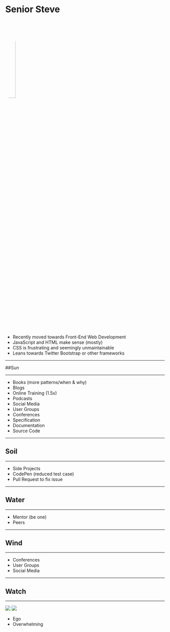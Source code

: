 # Senior Steve
<!-- .slide: data-state="Persona-introduction" data-background="./img/computer-1.jpg" -->

<img src="./img/senior-steve-big.jpg" style="border-radius: 50%; width: 25%;" />

* Recently moved towards Front-End Web Development
* JavaScript and HTML make sense (mostly)
* CSS is frustrating and seemingly unmaintainable
* Leans towards Twitter Bootstrap or other frameworks

------

##Sun
<!-- .slide: data-title="Senior Steve" data-state="Stage-introduction title Stage--senior" data-background="./img/sun.jpg" -->

------

<!-- .slide: data-title="Senior Steve" data-state="title Stage--senior" data-background="./img/sun.jpg" -->

<ul class="Pills Pills--sun">
  <li class="Pill fragment">Books (more patterns/when & why)</div>
  <li class="Pill fragment">Blogs</div>
  <li class="Pill fragment">Online Training (1.5x)</div>
  <li class="Pill fragment">Podcasts</div>
  <li class="Pill fragment">Social Media</div>
  <li class="Pill fragment">User Groups</div>
  <li class="Pill fragment">Conferences</div>
  <li class="Pill fragment">Specification</div>
  <li class="Pill fragment">Documentation</div>
  <li class="Pill fragment">Source Code</div>
</ul>

------

## Soil
<!-- .slide: data-title="Senior Steve" data-state="Stage-introduction title Stage--senior Status--soil" data-background="./img/soil.jpg" -->

------

<!-- .slide: data-title="Senior Steve" data-state="title Stage--senior Status--soil" data-background="./img/soil.jpg" -->

<ul class="Pills Pills--sun">
  <li class="Pill fragment">Side Projects</div>
  <li class="Pill fragment">CodePen (reduced test case)</div>
  <li class="Pill fragment">Pull Request to fix issue</div>
</ul>

------

## Water
<!-- .slide: data-title="Senior Steve" data-state="Stage-introduction title Stage--senior Status--water" data-background="./img/water.jpg" -->

------

<!-- .slide: data-title="Senior Steve" data-state="title Stage--senior Status--water" data-background="./img/water.jpg" -->

<ul class="Pills Pills--sun">
  <li class="Pill fragment">Mentor (be one)</div>
  <li class="Pill fragment">Peers</div>
</ul>

------

## Wind
<!-- .slide: data-title="Senior Steve" data-state="Stage-introduction title Stage--senior Status--wind" data-background="./img/wind.jpg" -->

------

<!-- .slide: data-title="Senior Steve" data-state="title Stage--senior Status--wind" data-background="./img/wind.jpg" -->

<ul class="Pills Pills--sun">
  <li class="Pill fragment">Conferences</div>
  <li class="Pill fragment">User Groups</div>
  <li class="Pill fragment">Social Media</div>
</ul>

------

## Watch
<!-- .slide: data-title="Senior Steve" data-state="Stage-introduction title Stage--senior Status--warning" data-background="./img/watch.jpg" -->

------

<!-- .slide: data-title="Senior Steve" data-state="title Stage--senior Status--warning" data-background="./img/watch.jpg" -->

![](./img/senior-warning.jpg)
![](./img/senior-warning.gif)

<ul class="Pills Pills--sun">
  <li class="Pill fragment">Ego</div>
  <li class="Pill fragment">Overwhelming</div>
</ul>

